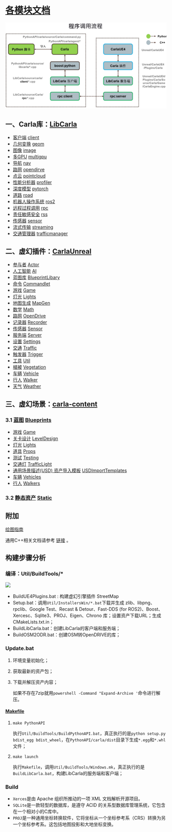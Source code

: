 # [各模块文档]()

![CARLA Modules](img/build_modules.jpg)

## 一、Carla库：[LibCarla](https://openhutb.github.io/carla_cpp/dir_b14cdd661f9a7048a44f1771cd402401.html)
* [客户端](./modules/client.md) [client](https://openhutb.github.io/carla_cpp/dir_64d7bb605f27024d49af86070bd3f0b6.html)
* [几何变换](./modules/geom.md) [geom](https://openhutb.github.io/carla_cpp/dir_8b032d9d353dba85c86dc5364d785bbe.html)
* [图像](./modules/image.md) [image](https://openhutb.github.io/carla_cpp/dir_f5e43f88654384cf885b20b39b543425.html)
* [多GPU](modules/multigpu.md) [multigpu](https://openhutb.github.io/carla_cpp/dir_a2af28fa3ae0e0a62585ff5a8c898ebe.html)
* [导航](modules/nav.md) [nav](https://openhutb.github.io/carla_cpp/dir_ad0f87b2245230d21b267626b2c7750a.html)
* [路网](modules/opendirve.md) [opendirve](https://openhutb.github.io/carla_cpp/dir_a02f1db122f1bf0661014bee93740912.html)
* [点云](modules/pointcloud.md) [pointcloud](https://openhutb.github.io/carla_cpp/dir_ba5554cd20e2d3b81742218af28f1632.html)
* [性能分析器](modules/profiler.md) [profiler](https://openhutb.github.io/carla_cpp/dir_a44fab28cda52915bea048e19f74f82b.html)
* [深度模型](modules/pytorch.md) [pytorch](https://openhutb.github.io/carla_cpp/dir_1d6fac9cb22f8ab199e8be0190976796.html) 
* [道路](modules/road.md) [road](https://openhutb.github.io/carla_cpp/dir_8afc3b5d71d319c27bc8bd38d925daae.html)
* [机器人操作系统](modules/ros2.md) [ros2](https://openhutb.github.io/carla_cpp/dir_087ce8304d10c4897e4acbeac1a6fcc8.html)
* [远程过程调用](modules/rpc.md) [rpc](https://openhutb.github.io/carla_cpp/dir_83201f30ace02cdf218980110872f8a7.html)
* [责任敏感安全](modules/rpc.md) [rss](https://openhutb.github.io/carla_cpp/dir_4ec6c576fb70278fb3ee02e044838f82.html)
* [传感器](modules/sensor.md) [sensor](https://openhutb.github.io/carla_cpp/dir_8b842c0ad24262c95de16c440fd51527.html)
* [流式传输](modules/streaming.md) [streaming](https://openhutb.github.io/carla_cpp/dir_6d1a5b6c73cd09063239376f47f02d88.html)
* [交通管理器](modules/trafficmanager.md) [trafficmanager](https://openhutb.github.io/carla_cpp/dir_a8dbe3691941680fc0b6dad001059c22.html)



## 二、虚幻插件：[CarlaUnreal](https://openhutb.github.io/carla_cpp/dir_8fc34afb5f07a67966c78bf5319f94ae.html)
* [参与者](modules/Actor.md) [Actor](https://openhutb.github.io/carla_cpp/dir_31691989b6ffa820edb06b9eb32cc520.html)
* [人工智能](modules/AI.md) [AI](https://openhutb.github.io/carla_cpp/dir_cff6f5bec63abb9e5f12c0f62b47389c.html)
* [蓝图库](modules/BlueprintLibary.md) [BlueprintLibary](https://openhutb.github.io/carla_cpp/dir_bd6d94ad3c7534d0f2d8b3ea8c626bc5.html)
* [命令](modules/Commandlet.md) [Commandlet](https://openhutb.github.io/carla_cpp/dir_b73fafeaa93af49306e77afd3c0d0eef.html)
* [游戏](modules/Game.md) [Game](https://openhutb.github.io/carla_cpp/dir_b708e75f0564cefaa95a07ef1c60fa1d.html)
* [灯光](modules/Lights.md) [Lights](https://openhutb.github.io/carla_cpp/dir_300f092198dff90fa236d1c5a9b26b0c.html)
* [地图生成](modules/MapGen.md) [MapGen](https://openhutb.github.io/carla_cpp/dir_3e9aec868781f29a05b56aecc37cd1a9.html)
* [数学](modules/Math.md) [Math](https://openhutb.github.io/carla_cpp/dir_f9cdfd101429e27d647f8df664b6ebd1.html)
* [路网](modules/OpenDrive.md) [OpenDrive](https://openhutb.github.io/carla_cpp/dir_d0b0d7f8e453984c2ffe9ea659d3c27f.html)
* [记录器](modules/Recorder.md) [Recorder](https://openhutb.github.io/carla_cpp/dir_0dd3f6464b0e5c5db135a4b73b996175.html)
* [传感器](modules/Sensor_UE.md) [Sensor](https://openhutb.github.io/carla_cpp/dir_32df69f29a08a23c97cd630e5cd47b2e.html)
* [服务端](modules/Server.md) [Server](https://openhutb.github.io/carla_cpp/dir_4f477b896248adf10c6909a9eb9fb7d3.html)
* [设置](modules/Settings.md) [Settings](https://openhutb.github.io/carla_cpp/dir_61a866aca8f5011fad0bfe0df06e6f79.html)
* [交通](modules/Traffic.md) [Traffic](https://openhutb.github.io/carla_cpp/dir_cf78ae8ffd0f6192e117b8a1751c2bbd.html)
* [触发器](modules/Trigger.md) [Trigger](https://openhutb.github.io/carla_cpp/dir_6c62abedd72e3007bc03a7fda3037637.html)
* [工具](modules/Util.md) [Util](https://openhutb.github.io/carla_cpp/dir_c0211e659583c36c301432102f960843.html)
* [植被](modules/Vegetation.md) [Vegetation](https://openhutb.github.io/carla_cpp/dir_a3491c9b10b5a3d0703facb105cd4941.html)
* [车辆](modules/Vehicle.md) [Vehicle](https://openhutb.github.io/carla_cpp/dir_4d620431c9b0dc62fca23e1ed91a49b6.html)
* [行人](modules/Walker.md) [Walker](https://openhutb.github.io/carla_cpp/dir_7a44753a182d2dd0cd15cfa7be7c0c89.html)
* [天气](modules/Weather.md) [Weather](https://openhutb.github.io/carla_cpp/dir_b3a8bd261fb98563f858806beb7e2741.html)

## 三、虚幻场景：[carla-content](https://bitbucket.org/carla-simulator/carla-content/src/master/)

### 3.1 [蓝图](modules/Blueprints.md)  [Blueprints](https://bitbucket.org/carla-simulator/carla-content/src/master/Blueprints/)

* [游戏](modules/Game_BP.md) [Game](https://bitbucket.org/carla-simulator/carla-content/src/master/Blueprints/Game/)
* [关卡设计](modules/LevelDesign_BP.md) [LevelDesign](https://bitbucket.org/carla-simulator/carla-content/src/master/Blueprints/LevelDesign/)
* [灯光](modules/Lights_BP.md) [Lights](https://bitbucket.org/carla-simulator/carla-content/src/master/Blueprints/Lights/)
* [道具](modules/Props_BP.md) [Props](https://bitbucket.org/carla-simulator/carla-content/src/master/Blueprints/Props/)
* [测试](modules/Testing_BP.md) [Testing](https://bitbucket.org/carla-simulator/carla-content/src/master/Blueprints/Testing/)
* [交通灯](modules/TrafficLight_BP.md) [TrafficLight](https://bitbucket.org/carla-simulator/carla-content/src/master/Blueprints/TrafficLight/)
* [通用场景描述(USD) 资产导入模板](modules/USDImportTemplates_BP.md) [USDImportTemplates](https://bitbucket.org/carla-simulator/carla-content/src/master/Blueprints/USDImportTemplates/)
* [车辆](modules/Vehicles_BP.md) [Vehicles](https://bitbucket.org/carla-simulator/carla-content/src/master/Blueprints/Vehicles/)
* [行人](modules/Walkers_BP.md) [Walkers](https://bitbucket.org/carla-simulator/carla-content/src/master/Blueprints/Walkers/)

### 3.2 [静态资产](modules/Static.md) [Static](https://bitbucket.org/carla-simulator/carla-content/src/master/Static/)




## 附加
[绘图指南](demo/figure.md)

通用C++相关文档请参考 [链接](ref_cpp.md) 。


## 构建步骤分析

### 编译：Util/BuildTools/*

![](img/tuto_D_windows_debug/file_specification_build_tools.png)

* BuildUE4Plugins.bat : 构建虚幻引擎插件 StreetMap 
* Setup.bat：调用`Util/InstallersWin/*.bat`下载并生成 zlib、libpng、rpclib、Google Test、Recast & Detour、Fast-DDS (for ROS2)、Boost、Xercesc、Sqlite3、PROJ、Eigen、Chrono 库；设置资产下载URL；生成CMakeLists.txt.in；
* BuildLibCarla.bat：创建LibCarla的客户端和服务端；
* BuildOSM2ODR.bat：创建OSM转OpenDRIVE的库；

### Update.bat
1. 环境变量初始化；
2. 获取最新的资产包；
3. 下载并解压资产内容；

    如果不存在7zip就用`powershell -Command "Expand-Archive '`命令进行解压。

#### [Makefile](https://seisman.github.io/how-to-write-makefile/index.html)
1. `make PythonAPI`

    执行`Util/BuildTools/BuildPythonAPI.bat`，真正执行的是`python setup.py bdist_egg bdist_wheel`，在`PythonAPI/carla/dist`目录下生成`*.egg`和`*.whl`文件；

2. `make launch`

    执行`Makefile`，调用`Util/BuildTools/Windows.mk`，真正执行的是`BuildLibCarla.bat`，构建LibCarla的服务端和客户端；

### Build
* `Xerces`是由 Apache 组织所推动的一项 XML 文档解析开源项目。
* `SQLite`是一款轻型的数据库，是遵守 ACID 的关系型数据库管理系统，它包含在一个相对小的C库中。
* `PROJ`是一种通用坐标转换软件，它将坐标从一个坐标参考系（CRS）转换为另一个坐标参考系。这包括地图投影和大地坐标变换。


